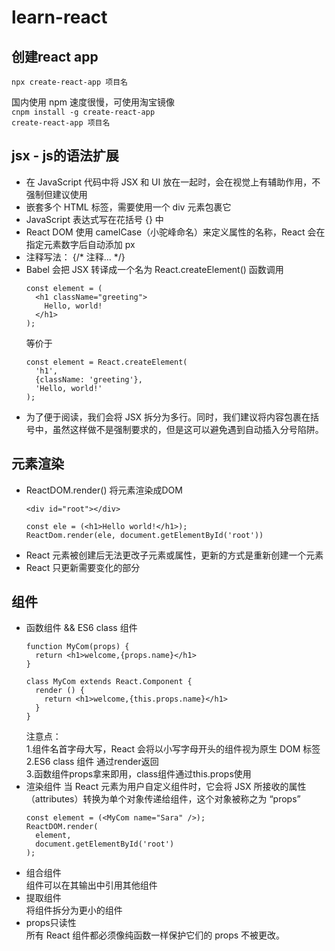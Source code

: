 # learn-react

## 创建react app
`npx create-react-app 项目名 `

国内使用 npm 速度很慢，可使用淘宝镜像</br>
`cnpm install -g create-react-app ` </br>
`create-react-app 项目名 ` 

## jsx - js的语法扩展
+ 在 JavaScript 代码中将 JSX 和 UI 放在一起时，会在视觉上有辅助作用，不强制但建议使用 </br>
+ 嵌套多个 HTML 标签，需要使用一个 div 元素包裹它 </br>
+ JavaScript 表达式写在花括号 {} 中 </br>
+ React DOM 使用 camelCase（小驼峰命名）来定义属性的名称，React 会在指定元素数字后自动添加 px </br>
+ 注释写法： {/* 注释... */} </br>
+ Babel 会把 JSX 转译成一个名为 React.createElement() 函数调用 </br>
    ```
    const element = (
      <h1 className="greeting">
        Hello, world!
      </h1>
    );
    ```
    等价于
    ```
    const element = React.createElement(
      'h1',
      {className: 'greeting'},
      'Hello, world!'
    );
    ```
+ 为了便于阅读，我们会将 JSX 拆分为多行。同时，我们建议将内容包裹在括号中，虽然这样做不是强制要求的，但是这可以避免遇到自动插入分号陷阱。

## 元素渲染
+ ReactDOM.render() 将元素渲染成DOM
    ```
    <div id="root"></div>

    const ele = (<h1>Hello world!</h1>);
    ReactDom.render(ele, document.getElementById('root'))
    ```
+ React 元素被创建后无法更改子元素或属性，更新的方式是重新创建一个元素 </br>
+ React 只更新需要变化的部分


## 组件
+ 函数组件 && ES6 class 组件
  ```
  function MyCom(props) {
    return <h1>welcome,{props.name}</h1>
  }
  ```
  ```
  class MyCom extends React.Component {
    render () {
      return <h1>welcome,{this.props.name}</h1>
    }
  }
  ```
  注意点：</br>
  1.组件名首字母大写，React 会将以小写字母开头的组件视为原生 DOM 标签</br>
  2.ES6 class 组件 通过render返回</br>
  3.函数组件props拿来即用，class组件通过this.props使用</br>
+ 渲染组件
当 React 元素为用户自定义组件时，它会将 JSX 所接收的属性（attributes）转换为单个对象传递给组件，这个对象被称之为 “props”
  ```
  const element = (<MyCom name="Sara" />);
  ReactDOM.render(
    element,
    document.getElementById('root')
  );
  ```
+ 组合组件</br>
组件可以在其输出中引用其他组件</br>
+ 提取组件</br>
将组件拆分为更小的组件</br>
+ props只读性</br>
所有 React 组件都必须像纯函数一样保护它们的 props 不被更改。